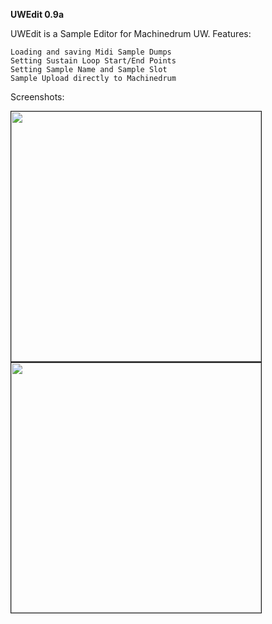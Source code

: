 <b>UWEdit 0.9a</b>

UWEdit is a Sample Editor for Machinedrum UW.
Features:

    Loading and saving Midi Sample Dumps
    Setting Sustain Loop Start/End Points
    Setting Sample Name and Sample Slot
    Sample Upload directly to Machinedrum

Screenshots:

<img src='https://github.com/eh2k/uwedit/raw/master/doc/screenshot.png' border='1' width='400'> 
<img src='https://github.com/eh2k/uwedit/raw/master/doc/screenshot_osx.png' border='1' width='400'>
